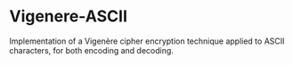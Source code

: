 # Vigenere-ASCII
Implementation of a Vigenère cipher encryption technique applied to ASCII characters, for both encoding and decoding.
